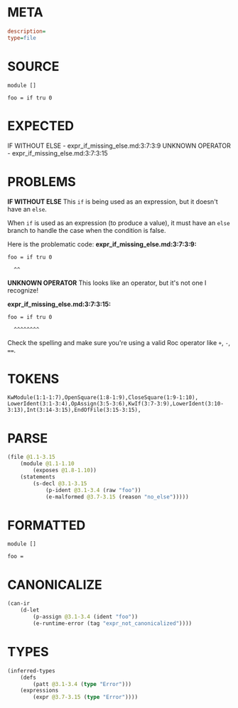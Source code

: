 # META
~~~ini
description=
type=file
~~~
# SOURCE
~~~roc
module []

foo = if tru 0
~~~
# EXPECTED
IF WITHOUT ELSE - expr_if_missing_else.md:3:7:3:9
UNKNOWN OPERATOR - expr_if_missing_else.md:3:7:3:15
# PROBLEMS
**IF WITHOUT ELSE**
This `if` is being used as an expression, but it doesn't have an `else`.

When `if` is used as an expression (to produce a value), it must have an `else` branch to handle the case when the condition is false.

Here is the problematic code:
**expr_if_missing_else.md:3:7:3:9:**
```roc
foo = if tru 0
```
      ^^


**UNKNOWN OPERATOR**
This looks like an operator, but it's not one I recognize!

**expr_if_missing_else.md:3:7:3:15:**
```roc
foo = if tru 0
```
      ^^^^^^^^

Check the spelling and make sure you're using a valid Roc operator like `+`, `-`, `==`.

# TOKENS
~~~zig
KwModule(1:1-1:7),OpenSquare(1:8-1:9),CloseSquare(1:9-1:10),
LowerIdent(3:1-3:4),OpAssign(3:5-3:6),KwIf(3:7-3:9),LowerIdent(3:10-3:13),Int(3:14-3:15),EndOfFile(3:15-3:15),
~~~
# PARSE
~~~clojure
(file @1.1-3.15
	(module @1.1-1.10
		(exposes @1.8-1.10))
	(statements
		(s-decl @3.1-3.15
			(p-ident @3.1-3.4 (raw "foo"))
			(e-malformed @3.7-3.15 (reason "no_else")))))
~~~
# FORMATTED
~~~roc
module []

foo = 
~~~
# CANONICALIZE
~~~clojure
(can-ir
	(d-let
		(p-assign @3.1-3.4 (ident "foo"))
		(e-runtime-error (tag "expr_not_canonicalized"))))
~~~
# TYPES
~~~clojure
(inferred-types
	(defs
		(patt @3.1-3.4 (type "Error")))
	(expressions
		(expr @3.7-3.15 (type "Error"))))
~~~
